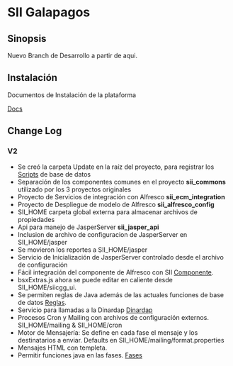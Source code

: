 # SII Galapagos
## Sinopsis

Nuevo Branch de Desarrollo a partir de aqui.

## Instalación

Documentos de Instalación de la plataforma

[Docs]: ./doc/README.md "Documentación"
[Docs][]

## Change Log

### V2
[Scripts]: ./Update/Scripts/Readme.md "Scripts"
[Componente]: ./doc/alfresco/Usage.md "Componentes para SII"
[Reglas]: ./doc/Reglas.md "Reglas Java"
[Dinardap]: ./sii_java_validator/README.md
[Fases]: ./doc/FasesJava.md

- Se creó la carpeta Update en la raíz del proyecto, para registrar los [Scripts][] de base de datos
- Separación de los componentes comunes en el proyecto **sii_commons** utilizado por los 3 proyectos originales
- Proyecto de Servicios de integración con Alfresco **sii_ecm_integration**
- Proyecto de Despliegue de modelo de Alfresco **sii_alfresco_config**
- SII_HOME carpeta global externa para almacenar archivos de propiedades
- Api para manejo de JasperServer **sii_jasper_api**
- Inclusion de archivo de configuracion de JasperServer en SII_HOME/jasper
- Se movieron los reportes a SII_HOME/jasper
- Servicio de Inicialización de JasperServer controlado desde el archivo de configuración
- Fácil integración del componente de Alfresco con SII [Componente][].
- bsxExtras.js ahora se puede editar en caliente desde SII_HOME/siicgg_ui.
- Se permiten reglas de Java además de las actuales funciones de base de datos [Reglas][].
- Servicio para llamadas a la Dinardap [Dinardap][]
- Procesos Cron y Mailing con archivos de configuración externos. SII_HOME/mailing & SII_HOME/cron
- Motor de Mensajería: Se define en cada fase el mensaje y los destinatarios a enviar. Defaults en SII_HOME/mailing/format.properties
- Mensajes HTML con templeta.
- Permitir funciones java en las fases. [Fases][]